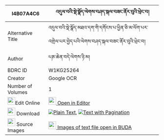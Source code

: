 |I4B07A4C6|འདུལ་བའི་སྡེ་སྣོད་ལེགས་བཤད་སྐལ་བཟང་ནོར་བུའི་ཕྲེང་བ། 
| --- | --- 
|Alternative Title |འདུལ་བའི་སྡེ་སྣོད་མཐའ་དག་གི་དགོངས་པ་ཕྱིན་ཅི་མ་ལོག་པར་འགྲེལ་པར་བྱེད་པའི་ལེགས་བཤད་སྐལ་བཟང་ནོར་བུའི་ཕྲེང་བ།
|Author| པཎ་ཆེན་བདེ་ལེགས་ཉི་མ།
|BDRC ID | W1KG25264
|Creator | Google OCR
|Number of Volumes| 1
|<img width="25" src="https://img.icons8.com/color/25/000000/edit-property.png">Edit Online| [<img width="25" src="https://avatars.githubusercontent.com/u/45091458?s=200&v=4"> Open in Editor](http://editor.openpecha.org/I4B07A4C6)
|<img width="25" src="https://img.icons8.com/fluent/48/000000/download-2.png"/>  Download | [![](https://img.icons8.com/color/20/000000/txt.png)Plain Text](https://github.com/Openpecha/I4B07A4C6/releases/download/v1/dulwa_i_deno_lekshe_kalzang_no_plain_I4B07A4C6.zip), [![](https://img.icons8.com/color/20/000000/txt.png)Text with Pagination](https://github.com/Openpecha/I4B07A4C6/releases/download/v1/dulwa_i_deno_lekshe_kalzang_no_pages_I4B07A4C6.zip)
|<img width="25" src="https://img.icons8.com/plasticine/100/000000/pictures-folder.png"/>  Source Images | [<img width="25" src="https://library.bdrc.io/icons/BUDA-small.svg"> Images of text file open in BUDA](https://library.bdrc.io/show/bdr:W1KG25264)